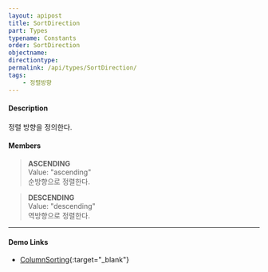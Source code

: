```yaml
---
layout: apipost
title: SortDirection
part: Types
typename: Constants
order: SortDirection
objectname: 
directiontype: 
permalink: /api/types/SortDirection/
tags:
    - 정렬방향
---
```



#### Description

 정렬 방향을 정의한다.

#### Members

> **ASCENDING**  
> Value: "ascending"  
> 순방향으로 정렬한다.  

> **DESCENDING**   
> Value: "descending"  
> 역방향으로 정렬한다.  

---

#### Demo Links

* [ColumnSorting](http://demo.realgrid.com/Demo/ColumnSorting){:target="_blank"}
